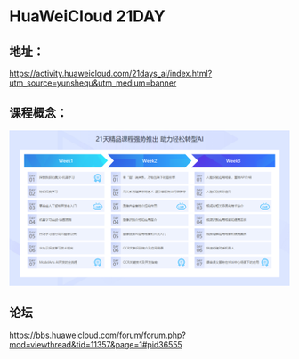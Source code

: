 #  HuaWeiCloud 21DAY


##  地址：

https://activity.huaweicloud.com/21days_ai/index.html?utm_source=yunshequ&utm_medium=banner




##  课程概念：

![](https://raw.githubusercontent.com/latermonk/AI_21DAY/master/img/Content.png)



##  论坛
https://bbs.huaweicloud.com/forum/forum.php?mod=viewthread&tid=11357&page=1#pid36555


